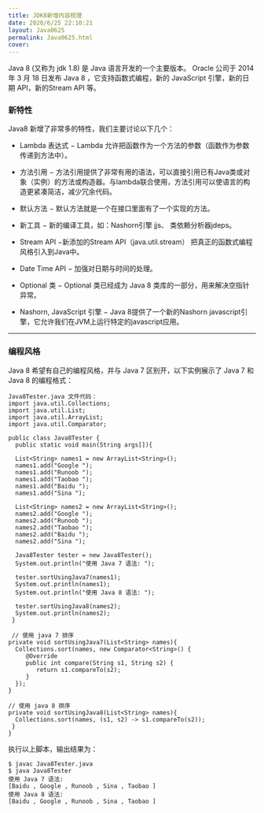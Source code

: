 ```yaml
---
title: JDK8新增内容梳理
date: 2020/6/25 22:10:21
layout: Java0625
permalink: Java0625.html
cover:
---
```

Java 8 (又称为 jdk 1.8) 是 Java 语言开发的一个主要版本。 Oracle 公司于 2014 年 3 月 18 日发布 Java 8 ，它支持函数式编程，新的 JavaScript 引擎，新的日期 API，新的Stream API 等。
<!--more-->
### 新特性

Java8 新增了非常多的特性，我们主要讨论以下几个：

* Lambda 表达式 − Lambda 允许把函数作为一个方法的参数（函数作为参数传递到方法中）。

* 方法引用 − 方法引用提供了非常有用的语法，可以直接引用已有Java类或对象（实例）的方法或构造器。与lambda联合使用，方法引用可以使语言的构造更紧凑简洁，减少冗余代码。

* 默认方法 − 默认方法就是一个在接口里面有了一个实现的方法。

* 新工具 − 新的编译工具，如：Nashorn引擎 jjs、 类依赖分析器jdeps。

* Stream API −新添加的Stream API（java.util.stream） 把真正的函数式编程风格引入到Java中。

* Date Time API − 加强对日期与时间的处理。

* Optional 类 − Optional 类已经成为 Java 8 类库的一部分，用来解决空指针异常。

* Nashorn, JavaScript 引擎 − Java 8提供了一个新的Nashorn javascript引擎，它允许我们在JVM上运行特定的javascript应用。

---

### 编程风格
Java 8 希望有自己的编程风格，并与 Java 7 区别开，以下实例展示了 Java 7 和 Java 8 的编程格式：

    Java8Tester.java 文件代码：
    import java.util.Collections;
    import java.util.List;
    import java.util.ArrayList;
    import java.util.Comparator;

    public class Java8Tester {
      public static void main(String args[]){

      List<String> names1 = new ArrayList<String>();
      names1.add("Google ");
      names1.add("Runoob ");
      names1.add("Taobao ");
      names1.add("Baidu ");
      names1.add("Sina ");

      List<String> names2 = new ArrayList<String>();
      names2.add("Google ");
      names2.add("Runoob ");
      names2.add("Taobao ");
      names2.add("Baidu ");
      names2.add("Sina ");

      Java8Tester tester = new Java8Tester();
      System.out.println("使用 Java 7 语法: ");

      tester.sortUsingJava7(names1);
      System.out.println(names1);
      System.out.println("使用 Java 8 语法: ");

      tester.sortUsingJava8(names2);
      System.out.println(names2);
     }

     // 使用 java 7 排序
    private void sortUsingJava7(List<String> names){   
      Collections.sort(names, new Comparator<String>() {
         @Override
         public int compare(String s1, String s2) {
            return s1.compareTo(s2);
         }
      });
    }

    // 使用 java 8 排序
    private void sortUsingJava8(List<String> names){
      Collections.sort(names, (s1, s2) -> s1.compareTo(s2));
     }
    }

执行以上脚本，输出结果为：

    $ javac Java8Tester.java
    $ java Java8Tester
    使用 Java 7 语法:
    [Baidu , Google , Runoob , Sina , Taobao ]
    使用 Java 8 语法:
    [Baidu , Google , Runoob , Sina , Taobao ]
